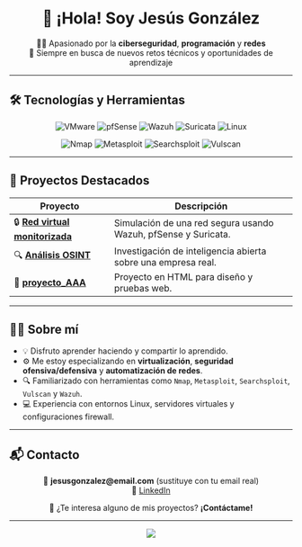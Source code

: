 <h1 align="center">👋 ¡Hola! Soy Jesús González</h1>

<p align="center">
  🧑‍💻 Apasionado por la <strong>ciberseguridad</strong>, <strong>programación</strong> y <strong>redes</strong> <br>
  🚀 Siempre en busca de nuevos retos técnicos y oportunidades de aprendizaje
</p>

---

## 🛠️ Tecnologías y Herramientas

<p align="center">
  <img src="https://img.shields.io/badge/VMware-0071C5?style=for-the-badge&logo=vmware&logoColor=white" alt="VMware"/>
  <img src="https://img.shields.io/badge/PfSense-8892BF?style=for-the-badge&logo=pfSense&logoColor=white" alt="pfSense"/>
  <img src="https://img.shields.io/badge/Wazuh-2E2E2E?style=for-the-badge&logo=wazuh&logoColor=white" alt="Wazuh"/>
  <img src="https://img.shields.io/badge/Suricata-DD4B39?style=for-the-badge&logo=suricata&logoColor=white" alt="Suricata"/>
  <img src="https://img.shields.io/badge/Linux-FCC624?style=for-the-badge&logo=linux&logoColor=black" alt="Linux"/>
</p>

<p align="center">
  <img src="https://img.shields.io/badge/Nmap-4682B4?style=for-the-badge&logo=gnubash&logoColor=white" alt="Nmap"/>
  <img src="https://img.shields.io/badge/Metasploit-1E90FF?style=for-the-badge&logo=metasploit&logoColor=white" alt="Metasploit"/>
  <img src="https://img.shields.io/badge/Searchsploit-800000?style=for-the-badge&logo=gnuprivacyguard&logoColor=white" alt="Searchsploit"/>
  <img src="https://img.shields.io/badge/Vulscan-8B0000?style=for-the-badge&logo=archlinux&logoColor=white" alt="Vulscan"/>
</p>

---

## 🌟 Proyectos Destacados

| Proyecto | Descripción |
|---------|-------------|
| 🔒 [**Red virtual monitorizada**](https://github.com/JesusGL04/Red_virtual_monitorizada) | Simulación de una red segura usando Wazuh, pfSense y Suricata. |
| 🔍 [**Análisis OSINT**](https://github.com/JesusGL04/Analisis_OSINT) | Investigación de inteligencia abierta sobre una empresa real. |
| 🧪 [**proyecto_AAA**](https://github.com/JesusGL04/proyecto_AAA) | Proyecto en HTML para diseño y pruebas web. |

---

## 👨‍💻 Sobre mí

- 💡 Disfruto aprender haciendo y compartir lo aprendido.
- ⚙️ Me estoy especializando en **virtualización**, **seguridad ofensiva/defensiva** y **automatización de redes**.
- 🔍 Familiarizado con herramientas como `Nmap`, `Metasploit`, `Searchsploit`, `Vulscan` y `Wazuh`.
- 💻 Experiencia con entornos Linux, servidores virtuales y configuraciones firewall.

---

## 📬 Contacto

<p align="center">
📧 <strong>jesusgonzalez@email.com</strong> (sustituye con tu email real) <br>
💼 <a href="https://www.linkedin.com/in/jesus-gonzalez-lopez-1251482b9/" target="_blank">LinkedIn</a>  
</p>

<p align="center">
  📩 ¿Te interesa alguno de mis proyectos? <strong>¡Contáctame!</strong>
</p>

---

<p align="center">
  <img src="https://capsule-render.vercel.app/api?type=waving&color=gradient&height=100&section=footer"/>
</p>
